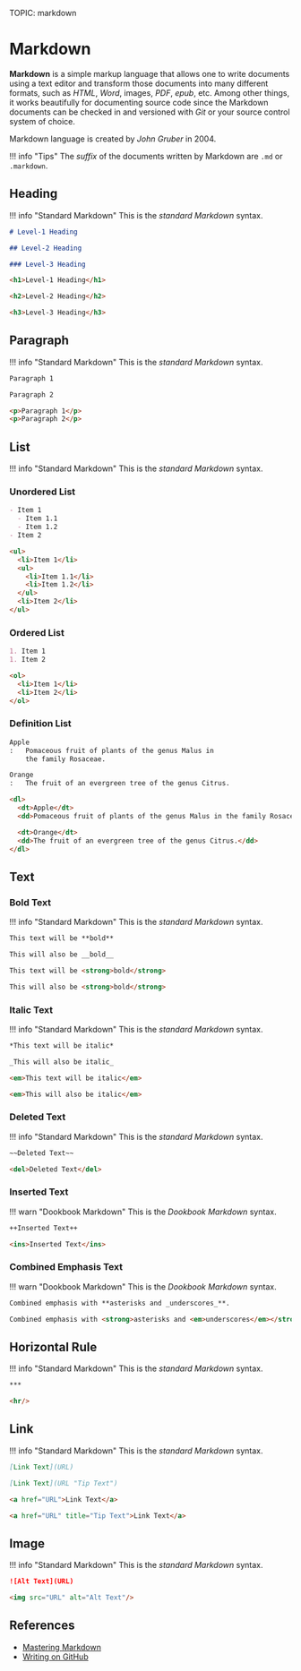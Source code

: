 TOPIC: markdown

# Markdown

**Markdown** is a simple markup language that allows one to write documents
using a text editor and transform those documents into many different formats,
such as *HTML*, *Word*, images, *PDF*, *epub*, etc.
Among other things, it works beautifully for documenting source code since the
Markdown documents can be checked in and versioned with *Git* or your source
control system of choice.

Markdown language is created by *John Gruber* in 2004.

!!! info "Tips"
    The *suffix* of the documents written by Markdown are `.md` or `.markdown`.

## Heading

!!! info "Standard Markdown"
    This is the *standard Markdown* syntax.

```markdown
# Level-1 Heading

## Level-2 Heading

### Level-3 Heading
```

```html
<h1>Level-1 Heading</h1>

<h2>Level-2 Heading</h2>

<h3>Level-3 Heading</h3>
```

## Paragraph

!!! info "Standard Markdown"
    This is the *standard Markdown* syntax.

```markdown
Paragraph 1

Paragraph 2
```

```html
<p>Paragraph 1</p>
<p>Paragraph 2</p>
```

## List

!!! info "Standard Markdown"
    This is the *standard Markdown* syntax.

### Unordered List

```markdown
- Item 1
  - Item 1.1
  - Item 1.2
- Item 2
```

```html
<ul>
  <li>Item 1</li>
  <ul>
    <li>Item 1.1</li>
    <li>Item 1.2</li>
  </ul>
  <li>Item 2</li>
</ul>
```

### Ordered List

```markdown
1. Item 1
1. Item 2
```

```html
<ol>
  <li>Item 1</li>
  <li>Item 2</li>
</ol>
```

### Definition List

```markdown
Apple
:   Pomaceous fruit of plants of the genus Malus in
    the family Rosaceae.

Orange
:   The fruit of an evergreen tree of the genus Citrus.
```

```html
<dl>
  <dt>Apple</dt>
  <dd>Pomaceous fruit of plants of the genus Malus in the family Rosaceae.</dd>

  <dt>Orange</dt>
  <dd>The fruit of an evergreen tree of the genus Citrus.</dd>
</dl>
```

## Text

### Bold Text

!!! info "Standard Markdown"
    This is the *standard Markdown* syntax.

```markdown
This text will be **bold**

This will also be __bold__
```

```html
This text will be <strong>bold</strong>

This will also be <strong>bold</strong>
```

### Italic Text

!!! info "Standard Markdown"
    This is the *standard Markdown* syntax.

```markdown
*This text will be italic*

_This will also be italic_
```

```html
<em>This text will be italic</em>

<em>This will also be italic</em>
```

### Deleted Text

!!! info "Standard Markdown"
    This is the *standard Markdown* syntax.

```markdown
~~Deleted Text~~
```

```html
<del>Deleted Text</del>
```

### Inserted Text

!!! warn "Dookbook Markdown"
    This is the *Dookbook Markdown* syntax.

```markdown
++Inserted Text++
```

```html
<ins>Inserted Text</ins>
```

### Combined Emphasis Text

!!! warn "Dookbook Markdown"
    This is the *Dookbook Markdown* syntax.

```markdown
Combined emphasis with **asterisks and _underscores_**.
```

```html
Combined emphasis with <strong>asterisks and <em>underscores</em></strong>.
```

## Horizontal Rule

!!! info "Standard Markdown"
    This is the *standard Markdown* syntax.

```markdown
***
```

```html
<hr/>
```

## Link

!!! info "Standard Markdown"
    This is the *standard Markdown* syntax.

```markdown
[Link Text](URL)

[Link Text](URL "Tip Text")
```

```html
<a href="URL">Link Text</a>

<a href="URL" title="Tip Text">Link Text</a>
```

## Image

!!! info "Standard Markdown"
    This is the *standard Markdown* syntax.

```markdown
![Alt Text](URL)
```

```html
<img src="URL" alt="Alt Text"/>
```

## References

- [Mastering Markdown](https://guides.github.com/features/mastering-markdown/)
- [Writing on GitHub](https://help.github.com/categories/writing-on-github/)
